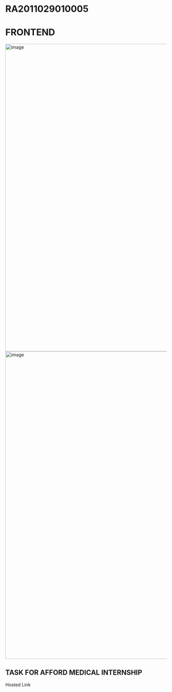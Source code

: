 # RA2011029010005

# FRONTEND

<img width="960" alt="image" src="https://raw.githubusercontent.com/LEOplaymaker/Afford_Submission/main/Home.PN">
<img width="960" alt="image" src="https://raw.githubusercontent.com/LEOplaymaker/Afford_Submission/main/Details.PN">

## TASK FOR AFFORD MEDICAL INTERNSHIP

Hosted Link

